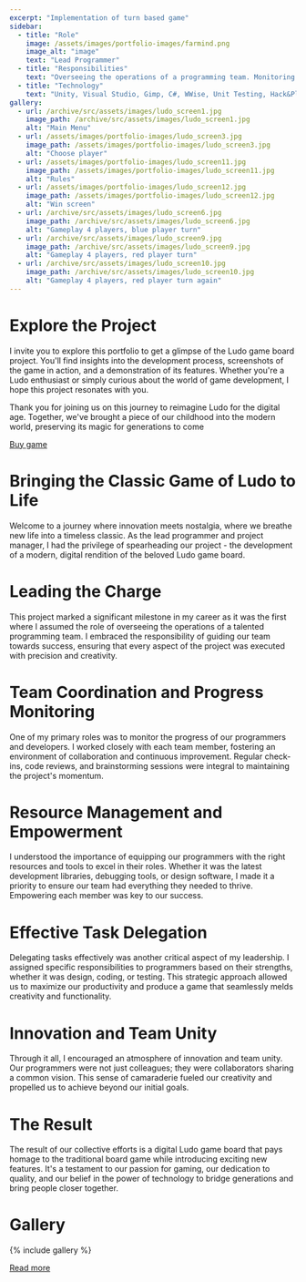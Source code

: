 ```yaml
---
excerpt: "Implementation of turn based game"
sidebar:
  - title: "Role"
    image: /assets/images/portfolio-images/farmind.png
    image_alt: "image"
    text: "Lead Programmer"
  - title: "Responsibilities"
    text: "Overseeing the operations of a programming team. Monitoring the progress of other programmers and developers. Ensuring that all programmers have the resources and tools they need. Delegating tasks to programmers in areas like design, coding and testing."
  - title: "Technology"
    text: "Unity, Visual Studio, Gimp, C#, WWise, Unit Testing, Hack&Plan, Git, GitExtenisons, Git-lfs, Gitlab"
gallery:
  - url: /archive/src/assets/images/ludo_screen1.jpg
    image_path: /archive/src/assets/images/ludo_screen1.jpg
    alt: "Main Menu"
  - url: /assets/images/portfolio-images/ludo_screen3.jpg
    image_path: /assets/images/portfolio-images/ludo_screen3.jpg
    alt: "Choose player"
  - url: /assets/images/portfolio-images/ludo_screen11.jpg
    image_path: /assets/images/portfolio-images/ludo_screen11.jpg
    alt: "Rules"
  - url: /assets/images/portfolio-images/ludo_screen12.jpg
    image_path: /assets/images/portfolio-images/ludo_screen12.jpg
    alt: "Win screen"
  - url: /archive/src/assets/images/ludo_screen6.jpg
    image_path: /archive/src/assets/images/ludo_screen6.jpg
    alt: "Gameplay 4 players, blue player turn"
  - url: /archive/src/assets/images/ludo_screen9.jpg
    image_path: /archive/src/assets/images/ludo_screen9.jpg
    alt: "Gameplay 4 players, red player turn"
  - url: /archive/src/assets/images/ludo_screen10.jpg
    image_path: /archive/src/assets/images/ludo_screen10.jpg
    alt: "Gameplay 4 players, red player turn again"
---
```


# Explore the Project

I invite you to explore this portfolio to get a glimpse of the Ludo game board project. You'll find insights into the development process, screenshots of the game in action, and a demonstration of its features. Whether you're a Ludo enthusiast or simply curious about the world of game development, I hope this project resonates with you.

Thank you for joining us on this journey to reimagine Ludo for the digital age. Together, we've brought a piece of our childhood into the modern world, preserving its magic for generations to come

<a href="https://www.nintendo.com/store/products/ludo-game-just-chill-out-switch/" class="btn btn--inverse"><i class="fa fa-shopping-cart" aria-hidden="true"></i>Buy game</a>



# Bringing the Classic Game of Ludo to Life

Welcome to a journey where innovation meets nostalgia, where we breathe new life into a timeless classic. As the lead programmer and project manager, I had the privilege of spearheading our project - the development of a modern, digital rendition of the beloved Ludo game board.

# Leading the Charge

This project marked a significant milestone in my career as it was the first where I assumed the role of overseeing the operations of a talented programming team. I embraced the responsibility of guiding our team towards success, ensuring that every aspect of the project was executed with precision and creativity.

# Team Coordination and Progress Monitoring

One of my primary roles was to monitor the progress of our programmers and developers. I worked closely with each team member, fostering an environment of collaboration and continuous improvement. Regular check-ins, code reviews, and brainstorming sessions were integral to maintaining the project's momentum.

# Resource Management and Empowerment

I understood the importance of equipping our programmers with the right resources and tools to excel in their roles. Whether it was the latest development libraries, debugging tools, or design software, I made it a priority to ensure our team had everything they needed to thrive. Empowering each member was key to our success.

# Effective Task Delegation

Delegating tasks effectively was another critical aspect of my leadership. I assigned specific responsibilities to programmers based on their strengths, whether it was design, coding, or testing. This strategic approach allowed us to maximize our productivity and produce a game that seamlessly melds creativity and functionality.

# Innovation and Team Unity

Through it all, I encouraged an atmosphere of innovation and team unity. Our programmers were not just colleagues; they were collaborators sharing a common vision. This sense of camaraderie fueled our creativity and propelled us to achieve beyond our initial goals.

# The Result

The result of our collective efforts is a digital Ludo game board that pays homage to the traditional board game while introducing exciting new features. It's a testament to our passion for gaming, our dedication to quality, and our belief in the power of technology to bridge generations and bring people closer together.

# Gallery

{% include gallery %}


<a href="http://farmind.pl/en/just-chill-out-ludo-game/" class="btn btn--inverse">Read more</a>